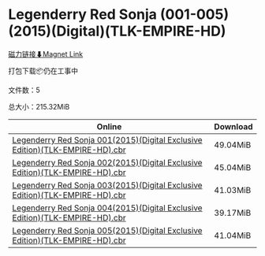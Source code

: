# Legenderry Red Sonja (001-005)(2015)(Digital)(TLK-EMPIRE-HD)

[磁力链接⬇Magnet Link](magnet:?xt=urn:btih:56df9b1939df89a135e1ca6aec085e2235ab93ce&dn=Legenderry%20Red%20Sonja%20%28001-005%29%282015%29%28Digital%29%28TLK-EMPIRE-HD%29)

打包下载📦仍在工事中

文件数：5

总大小：215.32MiB

Online | Download
--- | ---
[Legenderry Red Sonja 001(2015)(Digital Exclusive Edition)(TLK-EMPIRE-HD).cbr](https://github.com/alicewish/markdown/blob/master/comic/Legenderry-Red-Sonja-001-2015-Digital-Exclusive-Edition-TLK-EMPIRE-HD-cbr.md) | 49.04MiB
[Legenderry Red Sonja 002(2015)(Digital Exclusive Edition)(TLK-EMPIRE-HD).cbr](https://github.com/alicewish/markdown/blob/master/comic/Legenderry-Red-Sonja-002-2015-Digital-Exclusive-Edition-TLK-EMPIRE-HD-cbr.md) | 45.04MiB
[Legenderry Red Sonja 003(2015)(Digital Exclusive Edition)(TLK-EMPIRE-HD).cbr](https://github.com/alicewish/markdown/blob/master/comic/Legenderry-Red-Sonja-003-2015-Digital-Exclusive-Edition-TLK-EMPIRE-HD-cbr.md) | 41.03MiB
[Legenderry Red Sonja 004(2015)(Digital Exclusive Edition)(TLK-EMPIRE-HD).cbr](https://github.com/alicewish/markdown/blob/master/comic/Legenderry-Red-Sonja-004-2015-Digital-Exclusive-Edition-TLK-EMPIRE-HD-cbr.md) | 39.17MiB
[Legenderry Red Sonja 005(2015)(Digital Exclusive Edition)(TLK-EMPIRE-HD).cbr](https://github.com/alicewish/markdown/blob/master/comic/Legenderry-Red-Sonja-005-2015-Digital-Exclusive-Edition-TLK-EMPIRE-HD-cbr.md) | 41.04MiB